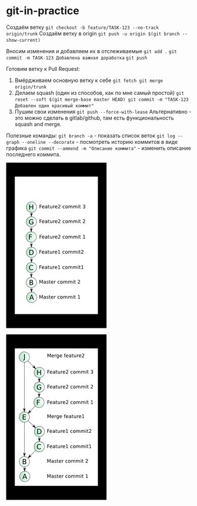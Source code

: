 # git-in-practice

Создаём ветку
`git checkout -b feature/TASK-123 --no-track origin/trunk`
Создаём ветку в origin
`git push -u origin $(git branch --show-current)`

Вносим изменения и добавляем их в отслеживаемые
`git add .`
`git commit -m TASK-123 Добавлена важная доработка`
`git push`

Готовим ветку к Pull Request:
1. Вмёрдживаем основную ветку к себе
`git fetch
git merge origin/trunk`
2. Делаем squash (один из способов, как по мне самый простой)
`git reset --soft $(git merge-base master HEAD)
git commit -m "TASK-123 Добавлен один красивый коммит"`
3. Пушим свои изменения
`git push --force-with-lease`
Альтернативно - это можно сделать в gitlab/github, там есть функциональность squash and merge.

Полезные команды:
`git branch -a` - показать список веток
`git log --graph --oneline --decorate` - посмотреть историю коммитов в виде графика
`git commit --ammend -m "Описание коммита"` - изменить описание последнего коммита.

![img.png](img.png)

![img_1.png](img_1.png)